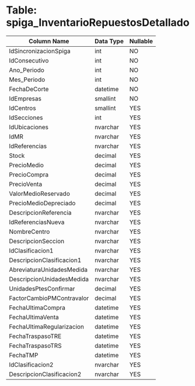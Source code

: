 # Table: spiga_InventarioRepuestosDetallado

| Column Name | Data Type | Nullable |
|-------------|-----------|----------|
| IdSincronizacionSpiga | int | NO |
| IdConsecutivo | int | NO |
| Ano_Periodo | int | NO |
| Mes_Periodo | int | NO |
| FechaDeCorte | datetime | NO |
| IdEmpresas | smallint | NO |
| IdCentros | smallint | YES |
| IdSecciones | int | YES |
| IdUbicaciones | nvarchar | YES |
| IdMR | nvarchar | YES |
| IdReferencias | nvarchar | YES |
| Stock | decimal | YES |
| PrecioMedio | decimal | YES |
| PrecioCompra | decimal | YES |
| PrecioVenta | decimal | YES |
| ValorMedioReservado | decimal | YES |
| PrecioMedioDepreciado | decimal | YES |
| DescripcionReferencia | nvarchar | YES |
| IdReferenciasNueva | nvarchar | YES |
| NombreCentro | nvarchar | YES |
| DescripcionSeccion | nvarchar | YES |
| IdClasificacion1 | nvarchar | YES |
| DescripcionClasificacion1 | nvarchar | YES |
| AbreviaturaUnidadesMedida | nvarchar | YES |
| DescripcionUnidadesMedida | nvarchar | YES |
| UnidadesPtesConfirmar | decimal | YES |
| FactorCambioPMContravalor | decimal | YES |
| FechaUltimaCompra | datetime | YES |
| FechaUltimaVenta | datetime | YES |
| FechaUltimaRegularizacion | datetime | YES |
| FechaTraspasoTRE | datetime | YES |
| FechaTraspasoTRS | datetime | YES |
| FechaTMP | datetime | YES |
| IdClasificacion2 | nvarchar | YES |
| DescripcionClasificacion2 | nvarchar | YES |
